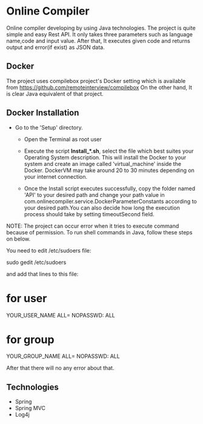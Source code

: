 # Online Compiler
Online compiler developing by using Java technologies.
The project is quite simple and easy Rest API. It only takes three parameters such as language name,code and input value. After that, It executes given code and returns output and error(if exist) as JSON data.

Docker
-----------------------------
The project uses compilebox project's Docker setting which is available from https://github.com/remoteinterview/compilebox
On the other hand, It is clear Java equivalent of that project.

Docker Installation
-----------------------------
* Go to the 'Setup' directory.
    - Open the Terminal as root user
    
    - Execute the script **Install_*.sh**, select the file which best suites your Operating System description. This will install the Docker to your system and create an image called 'virtual_machine' inside the Docker. DockerVM may take around 20 to 30 minutes depending on your internet connection.
    
    - Once the Install script executes successfully, copy the folder named 'API' to your desired path and change your path value in com.onlinecompiler.service.DockerParameterConstants according to your desired path.You can also decide how long the execution process should take by setting timeoutSecond field.

NOTE: The project can occur error when it tries to execute command because of permission. To run shell commands in Java, follow these steps on below.

You need  to edit /etc/sudoers file:

sudo gedit /etc/sudoers

and add that lines to this file:

# for user
YOUR_USER_NAME ALL= NOPASSWD: ALL

# for group
YOUR_GROUP_NAME ALL= NOPASSWD: ALL

After that there will no any error about that.
    

Technologies
-----------------------------
- Spring 
- Spring MVC
- Log4j
